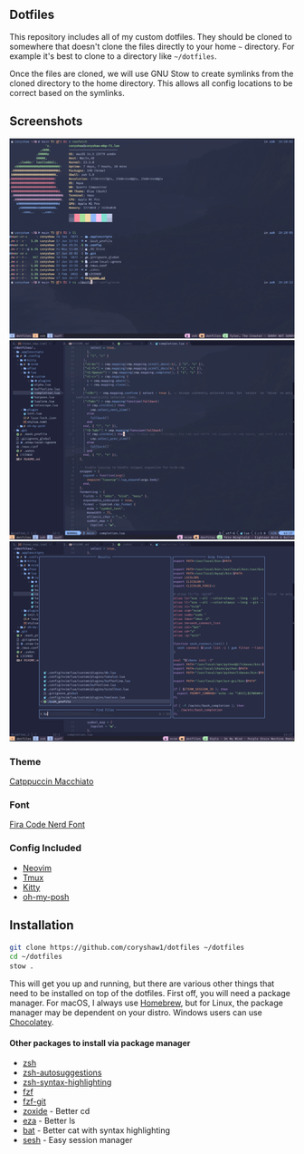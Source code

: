 ## Dotfiles
This repository includes all of my custom dotfiles.  They should be cloned to
somewhere that doesn't clone the files directly to your home `~` directory. For example it's best to clone to a directory like `~/dotfiles`.

Once the files are cloned, we will use GNU Stow to create symlinks from the cloned directory to the home directory. This allows all config locations to be correct based on the symlinks.

## Screenshots
![tmux and kitty](./assets/kitty-tmux.png)
![neovim](./assets/neovim.png)
![telescope](./assets/telescope.png)

### Theme
[Catppuccin Macchiato](https://github.com/catppuccin/catppuccin)

### Font
[Fira Code Nerd Font](https://github.com/ryanoasis/nerd-fonts/tree/master/patched-fonts/FiraCode)

### Config Included
* [Neovim](https://github.com/neovim/neovim)
* [Tmux](https://github.com/tmux/tmux)
* [Kitty](https://github.com/kovidgoyal/kitty)
* [oh-my-posh](https://github.com/JanDeDobbeleer/oh-my-posh)

## Installation
```bash
git clone https://github.com/coryshaw1/dotfiles ~/dotfiles
cd ~/dotfiles
stow .
```

This will get you up and running, but there are various other things that need to be installed on top of the dotfiles. First off, you will need a package manager. For macOS, I always use [Homebrew](https://brew.sh/), but for Linux, the package manager may be dependent on your distro. Windows users can use [Chocolatey](https://chocolatey.org/).

#### Other packages to install via package manager
* [zsh](https://git.code.sf.net/p/zsh/code)
* [zsh-autosuggestions](https://github.com/zsh-users/zsh-autosuggestions)
* [zsh-syntax-highlighting](https://github.com/zsh-users/zsh-syntax-highlighting)
* [fzf](https://github.com/junegunn/fzf)
* [fzf-git](https://github.com/junegunn/fzf-git.sh)
* [zoxide](https://github.com/ajeetdsouza/zoxide) - Better cd
* [eza](https://github.com/eza-community/eza) - Better ls
* [bat](https://github.com/sharkdp/bat) - Better cat with syntax highlighting
* [sesh](https://github.com/joshmedeski/sesh) - Easy session manager
